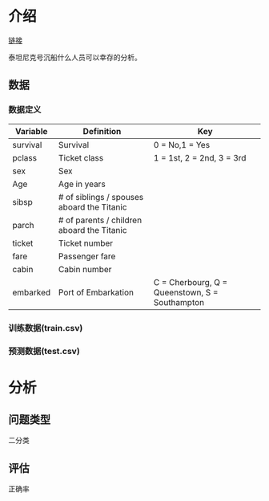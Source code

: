# 介绍
[链接](https://www.kaggle.com/c/titanic/data)

泰坦尼克号沉船什么人员可以幸存的分析。
## 数据
### 数据定义
Variable | Definition | Key
---|--- | ---
survival | Survival | 0 = No,1 = Yes
pclass | Ticket class | 1 = 1st, 2 = 2nd, 3 = 3rd
sex | Sex   |  
Age  |  Age in years  |  
sibsp  |  # of siblings / spouses aboard the Titanic |  
parch  | # of parents / children aboard the Titanic  |  
ticket  | Ticket number  |  
fare  | Passenger fare  |  
cabin  | Cabin number  |  
embarked  |  Port of Embarkation |  C = Cherbourg, Q = Queenstown, S = Southampton
### 训练数据(train.csv)
### 预测数据(test.csv)
# 分析
## 问题类型
二分类
## 评估
正确率
